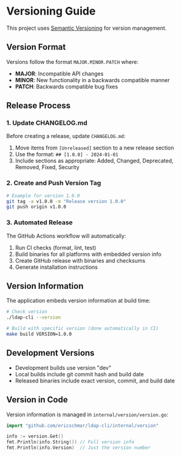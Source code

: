 # Versioning Guide

This project uses [Semantic Versioning](https://semver.org/) for version management.

## Version Format

Versions follow the format `MAJOR.MINOR.PATCH` where:

- **MAJOR**: Incompatible API changes
- **MINOR**: New functionality in a backwards compatible manner  
- **PATCH**: Backwards compatible bug fixes

## Release Process

### 1. Update CHANGELOG.md

Before creating a release, update `CHANGELOG.md`:

1. Move items from `[Unreleased]` section to a new release section
2. Use the format: `## [1.0.0] - 2024-01-01`
3. Include sections as appropriate: Added, Changed, Deprecated, Removed, Fixed, Security

### 2. Create and Push Version Tag

```bash
# Example for version 1.0.0
git tag -a v1.0.0 -m "Release version 1.0.0"
git push origin v1.0.0
```

### 3. Automated Release

The GitHub Actions workflow will automatically:

1. Run CI checks (format, lint, test)
2. Build binaries for all platforms with embedded version info
3. Create GitHub release with binaries and checksums
4. Generate installation instructions

## Version Information

The application embeds version information at build time:

```bash
# Check version
./ldap-cli --version

# Build with specific version (done automatically in CI)
make build VERSION=1.0.0
```

## Development Versions

- Development builds use version "dev"
- Local builds include git commit hash and build date
- Released binaries include exact version, commit, and build date

## Version in Code

Version information is managed in `internal/version/version.go`:

```go
import "github.com/ericschmar/ldap-cli/internal/version"

info := version.Get()
fmt.Println(info.String()) // Full version info
fmt.Println(info.Version)  // Just the version number
```